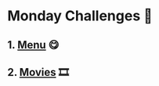 # **Monday Challenges** 🤯

## 1. [Menu](https://github.com/abdiastenas/Code-Coder/tree/main/src/technologies/2022/week%206/menu) 😋
## 2. [Movies](https://github.com/abdiastenas/Code-Coder/tree/main/src/technologies/2022/week%206/movies) 🎞

